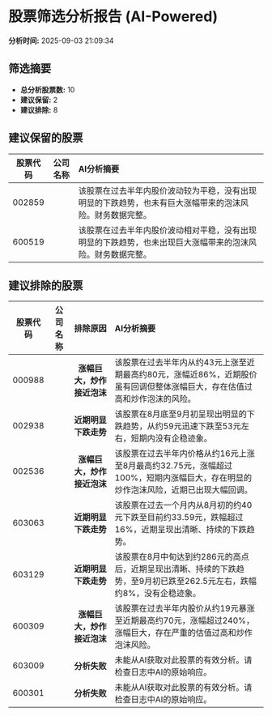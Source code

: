 # 股票筛选分析报告 (AI-Powered)

**分析时间:** 2025-09-03 21:09:34

## 筛选摘要

- **总分析股票数:** 10
- **建议保留:** 2
- **建议排除:** 8

## 建议保留的股票

| 股票代码 | 公司名称 | AI分析摘要 |
|:---:|:---:|:---|
| 002859 |  | 该股票在过去半年内股价波动较为平稳，没有出现明显的下跌趋势，也未有巨大涨幅带来的泡沫风险。财务数据完整。 |
| 600519 |  | 该股票在过去半年内股价波动相对平稳，没有出现明显的下跌趋势，也未出现巨大涨幅带来的泡沫风险。财务数据完整。 |

## 建议排除的股票

| 股票代码 | 公司名称 | 排除原因 | AI分析摘要 |
|:---:|:---:|:---:|:---|
| 000988 |  | **涨幅巨大，炒作接近泡沫** | 该股票在过去半年内从约43元上涨至近期最高约80元，涨幅近86%，近期股价虽有回调但整体涨幅巨大，存在估值过高和炒作泡沫的风险。 |
| 002938 |  | **近期明显下跌走势** | 该股票在8月底至9月初呈现出明显的下跌趋势，从约59元迅速下跌至53元左右，短期内没有企稳迹象。 |
| 002536 |  | **涨幅巨大，炒作接近泡沫** | 该股票在过去半年内价格从约16元上涨至8月最高约32.75元，涨幅超过100%，短期内涨幅巨大，存在明显的炒作泡沫风险，近期已出现大幅回调。 |
| 603063 |  | **近期明显下跌走势** | 该股票在过去一个月内从8月初的约40元下跌至目前约33.59元，跌幅超过16%，近期呈现出清晰、持续的下跌趋势。 |
| 603129 |  | **近期明显下跌走势** | 该股票在8月中旬达到约286元的高点后，近期呈现出清晰、持续的下跌趋势，至9月初已跌至262.5元左右，跌幅约8%，没有企稳迹象。 |
| 600309 |  | **涨幅巨大，炒作接近泡沫** | 该股票在过去半年内股价从约19元暴涨至近期最高约70元，涨幅超过240%，涨幅巨大，存在严重的估值过高和炒作泡沫风险。 |
| 603009 |  | **分析失败** | 未能从AI获取对此股票的有效分析。请检查日志中AI的原始响应。 |
| 600301 |  | **分析失败** | 未能从AI获取对此股票的有效分析。请检查日志中AI的原始响应。 |

